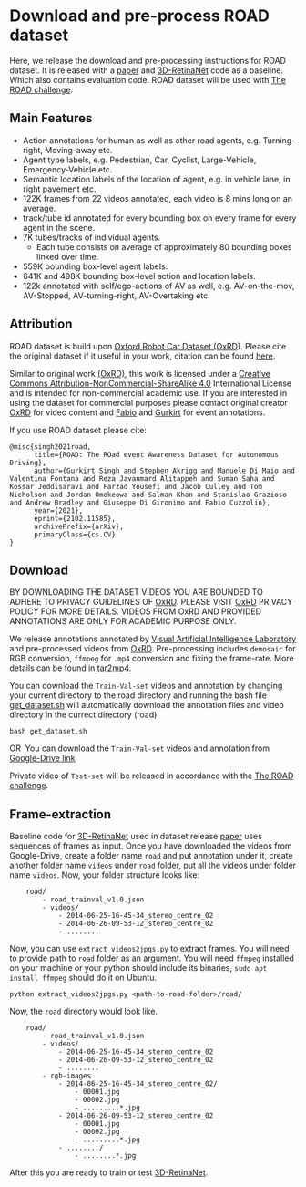# Download and pre-process ROAD dataset

Here, we release the download and pre-processing instructions for ROAD dataset. It is released with a [paper](https://arxiv.org/pdf/2102.11585.pdf) and [3D-RetinaNet](https://github.com/gurkirt/3D-ReintaNet) code as a baseline. Which also contains evaluation code. ROAD dataset will be used with [The ROAD challenge](https://sites.google.com/view/roadchallangeiccv2021/).


## Main Features

- Action annotations for human as well as other road agents, e.g. Turning-right, Moving-away etc. 
- Agent type labels, e.g. Pedestrian, Car, Cyclist, Large-Vehicle, Emergency-Vehicle etc.
- Semantic location labels of the location of agent, e.g. in vehicle lane, in right pavement etc.
- 122K frames from 22 videos annotated, each video is 8 mins long on an average.
- track/tube id annotated for every bounding box on every frame for every agent in the scene.
- 7K tubes/tracks of individual agents.
    - Each tube consists  on  average  of  approximately  80  bounding  boxes linked  over  time.
- 559K bounding  box-level agent  labels.
- 641K and 498K bounding box-level action and location labels.
- 122k annotated with self/ego-actions of AV as well, e.g. AV-on-the-mov, AV-Stopped, AV-turning-right, AV-Overtaking etc.

## Attribution
ROAD dataset is build upon [Oxford Robot Car Dataset (OxRD)](https://robotcar-dataset.robots.ox.ac.uk/about/). Please cite the original dataset if it useful in your work, citation can be found [here](https://robotcar-dataset.robots.ox.ac.uk/citation/). 

Similar to original work [(OxRD)](https://robotcar-dataset.robots.ox.ac.uk/privacy/), this work is licensed under a [Creative Commons Attribution-NonCommercial-ShareAlike 4.0](http://creativecommons.org/licenses/by-nc-sa/4.0) International License and is intended for non-commercial academic use. If you are interested in using the dataset for commercial purposes please contact original creator [OxRD](https://robotcar-dataset.robots.ox.ac.uk/contact/) for video content and [Fabio](https://cms.brookes.ac.uk/staff/FabioCuzzolin/) and [Gurkirt](http://gurkirt.github.io/) for event annotations.

If you use ROAD dataset please cite:

    @misc{singh2021road,
          title={ROAD: The ROad event Awareness Dataset for Autonomous Driving}, 
          author={Gurkirt Singh and Stephen Akrigg and Manuele Di Maio and Valentina Fontana and Reza Javanmard Alitappeh and Suman Saha and Kossar Jeddisaravi and Farzad Yousefi and Jacob Culley and Tom Nicholson and Jordan Omokeowa and Salman Khan and Stanislao Grazioso and Andrew Bradley and Giuseppe Di Gironimo and Fabio Cuzzolin},
          year={2021},
          eprint={2102.11585},
          archivePrefix={arXiv},
          primaryClass={cs.CV}
    }
        

## Download

BY DOWNLOADING THE DATASET VIDEOS YOU ARE BOUNDED TO ADHERE TO PRIVACY GUIDELINES OF [OxRD](https://robotcar-dataset.robots.ox.ac.uk/privacy/). PLEASE VISIT [OxRD](https://robotcar-dataset.robots.ox.ac.uk/privacy/) PRIVACY POLICY FOR MORE DETAILS. VIDEOS FROM OxRD AND PROVIDED ANNOTATIONS ARE ONLY FOR ACADEMIC PURPOSE ONLY. 

We release annotations annotated by [Visual Artificial Intelligence Laboratory](https://cms.brookes.ac.uk/staff/FabioCuzzolin/) and pre-processed videos from [OxRD](https://robotcar-dataset.robots.ox.ac.uk/about/). Pre-processing includes `demosaic` for RGB conversion, `ffmpeg` for `.mp4` conversion and fixing the frame-rate. More details can be found in [tar2mp4](./tar2mp4/README.md).

You can download the `Train-Val-set` videos and annotation by changing your current directory to the road directory and running the bash file [get_dataset.sh](./road/get_dataset.sh) will automatically download the annotation files and video directory in the currect directory (road).
```
bash get_dataset.sh
```
OR 
You can download the `Train-Val-set` videos and annotation from [Google-Drive link](https://drive.google.com/drive/folders/1hCLlgRqsJBONHgwGPvVu8VWXxlyYKCq-?usp=sharing)

Private video of `Test-set` will be released in accordance with the [The ROAD challenge](https://sites.google.com/view/roadchallangeiccv2021/).

## Frame-extraction

Baseline code for [3D-RetinaNet](https://github.com/gurkirt/3D-ReintaNet) used in dataset release [paper](https://arxiv.org/pdf/2102.11585.pdf) uses sequences of frames as input. Once you have downloaded the videos from Google-Drive, create a folder name `road` and put annotation under it, create another folder name `videos` under `road` folder, put all the videos under folder name `videos`. Now, your folder structure looks like:

```
    road/
        - road_trainval_v1.0.json
        - videos/
            - 2014-06-25-16-45-34_stereo_centre_02
            - 2014-06-26-09-53-12_stereo_centre_02
            - ........

```

Now, you can use `extract_videos2jpgs.py` to extract frames. You will need to provide path to `road` folder as an argument. You will need `ffmpeg` installed on your machine or your python should include its binaries, `sudo apt install ffmpeg` should do it on Ubuntu.

```
python extract_videos2jpgs.py <path-to-road-folder>/road/
```

Now, the `road` directory would look like.

```
    road/
        - road_trainval_v1.0.json
        - videos/
            - 2014-06-25-16-45-34_stereo_centre_02
            - 2014-06-26-09-53-12_stereo_centre_02
            - ........
        - rgb-images
            - 2014-06-25-16-45-34_stereo_centre_02/
                - 00001.jpg
                - 00002.jpg
                - .........*.jpg
            - 2014-06-26-09-53-12_stereo_centre_02
                - 00001.jpg
                - 00002.jpg
                - .........*.jpg
            - ......../
                - ........*.jpg

```

After this you are ready to train or test [3D-RetinaNet](https://github.com/gurkirt/3D-ReintaNet).
